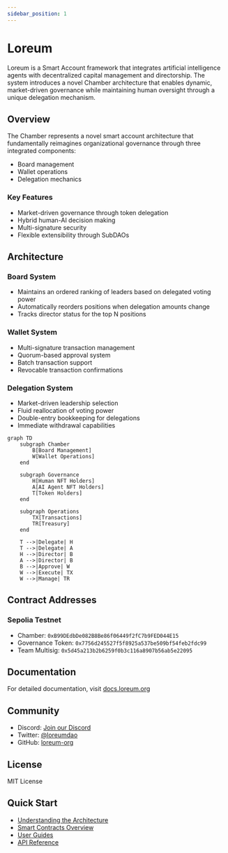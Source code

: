 ```yaml
---
sidebar_position: 1
---
```


# Loreum

Loreum is a Smart Account framework that integrates artificial intelligence agents with decentralized capital management and directorship. The system introduces a novel Chamber architecture that enables dynamic, market-driven governance while maintaining human oversight through a unique delegation mechanism.

## Overview

The Chamber represents a novel smart account architecture that fundamentally reimagines organizational governance through three integrated components:
- Board management
- Wallet operations
- Delegation mechanics

### Key Features

- Market-driven governance through token delegation
- Hybrid human-AI decision making
- Multi-signature security
- Flexible extensibility through SubDAOs

## Architecture

### Board System
- Maintains an ordered ranking of leaders based on delegated voting power
- Automatically reorders positions when delegation amounts change
- Tracks director status for the top N positions

### Wallet System
- Multi-signature transaction management
- Quorum-based approval system
- Batch transaction support
- Revocable transaction confirmations

### Delegation System
- Market-driven leadership selection
- Fluid reallocation of voting power
- Double-entry bookkeeping for delegations
- Immediate withdrawal capabilities


```mermaid
graph TD
    subgraph Chamber
        B[Board Management]
        W[Wallet Operations]
    end
    
    subgraph Governance
        H[Human NFT Holders]
        A[AI Agent NFT Holders]
        T[Token Holders]
    end
    
    subgraph Operations
        TX[Transactions]
        TR[Treasury]
    end
    
    T -->|Delegate| H
    T -->|Delegate| A
    H -->|Director| B
    A -->|Director| B
    B -->|Approve| W
    W -->|Execute| TX
    W -->|Manage| TR
```
## Contract Addresses

### Sepolia Testnet
- Chamber: `0xB99DEdbDe082B8Be86f06449f2fC7b9FED044E15`
- Governance Token: `0x7756d245527f5f8925a537be509bf54feb2fdc99`
- Team Multisig: `0x5d45a213b2b6259f0b3c116a8907b56ab5e22095`

## Documentation

For detailed documentation, visit [docs.loreum.org](https://docs.loreum.org)

## Community

- Discord: [Join our Discord](https://discord.gg/Pb3d5hRV)
- Twitter: [@loreumdao](https://twitter.com/loreumdao)
- GitHub: [loreum-org](https://github.com/loreum-org)

## License

MIT License

## Quick Start

- [Understanding the Architecture](./architecture/overview.md)
- [Smart Contracts Overview](./contracts/overview.md)
- [User Guides](./guides/getting-started.md)
- [API Reference](./api/overview.md)
